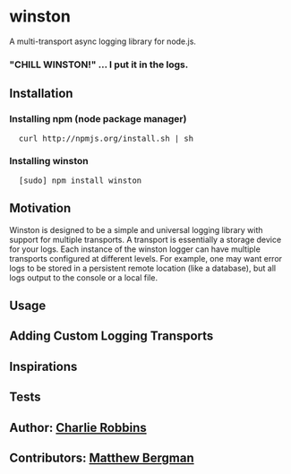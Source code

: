 # winston

A multi-transport async logging library for node.js.

### "CHILL WINSTON!" ... I put it in the logs.

## Installation

### Installing npm (node package manager)
<pre>
  curl http://npmjs.org/install.sh | sh
</pre>

### Installing winston
<pre>
  [sudo] npm install winston
</pre>

## Motivation
Winston is designed to be a simple and universal logging library with support for multiple transports. A transport is essentially a storage device for your logs. Each instance of the winston logger can have multiple transports configured at different levels. For example, one may want error logs to be stored in a persistent remote location (like a database), but all logs output to the console or a local file. 

## Usage

## Adding Custom Logging Transports

## Inspirations

## Tests

## Author: [Charlie Robbins](http://twitter.com/indexzero)
## Contributors: [Matthew Bergman](http://github.com/fotoverite)
